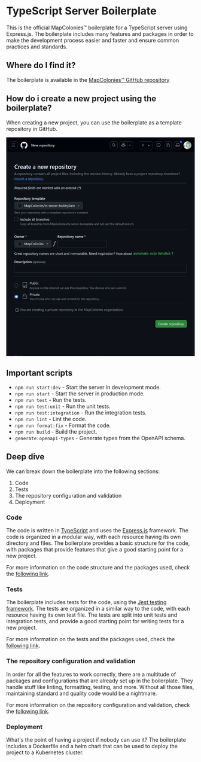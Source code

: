 # TypeScript Server Boilerplate

This is the official MapColonies™ boilerplate for a TypeScript server using Express.js.
The boilerplate includes many features and packages in order to make the development process easier and faster and ensure common practices and standards.

## Where do I find it?
The boilerplate is available in the [MapColonies™ GitHub repository](https://github.com/MapColonies/ts-server-boilerplate)

## How do i create a new project using the boilerplate?

When creating a new project, you can use the boilerplate as a template repository in GitHub.

![create-repo-boilerplate](./img//create-repo-boilerplate-dark.png)

## Important scripts
- `npm run start:dev` - Start the server in development mode.
- `npm run start` - Start the server in production mode.
- `npm run test` - Run the tests.
- `npm run test:unit` - Run the unit tests.
- `npm run test:integration` - Run the integration tests.
- `npm run lint` - Lint the code.
- `npm run format:fix` - Format the code.
- `npm run build` - Build the project.
- `generate:openapi-types` - Generate types from the OpenAPI schema.

## Deep dive
We can break down the boilerplate into the following sections:
1. Code
2. Tests
3. The repository configuration and validation
4. Deployment

### Code
The code is written in [TypeScript](https://www.typescriptlang.org/) and uses the [Express.js](https://expressjs.com/) framework. The code is organized in a modular way, with each resource having its own directory and files.
The boilerplate provides a basic structure for the code, with packages that provide features that give a good starting point for a new project.

For more information on the code structure and the packages used, check the [following link](./code.md).

### Tests
The boilerplate includes tests for the code, using the [Jest testing framework](https://jestjs.io/). The tests are organized in a similar way to the code, with each resource having its own test file.
The tests are split into unit tests and integration tests, and provide a good starting point for writing tests for a new project.

For more information on the tests and the packages used, check the [following link](./tests.md).

### The repository configuration and validation
In order for all the features to work correctly, there are a multitude of packages and configurations that are already set up in the boilerplate.
They handle stuff like linting, formatting, testing, and more. Without all those files, maintaining standard and quality code would be a nightmare.

For more information on the repository configuration and validation, check the [following link](./repo.md).

### Deployment
What's the point of having a project if nobody can use it? The boilerplate includes a Dockerfile and a helm chart that can be used to deploy the project to a Kubernetes cluster.
